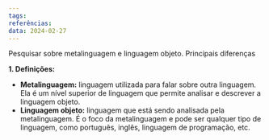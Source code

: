 ```yaml
---
tags: 
referências: 
data: 2024-02-27
---
```

Pesquisar sobre metalinguagem e linguagem objeto. Principais diferenças 

**1. Definições:**

- **Metalinguagem:** linguagem utilizada para falar sobre outra linguagem. Ela é um nível superior de linguagem que permite analisar e descrever a linguagem objeto.
- **Linguagem objeto:** linguagem que está sendo analisada pela metalinguagem. É o foco da metalinguagem e pode ser qualquer tipo de linguagem, como português, inglês, linguagem de programação, etc.